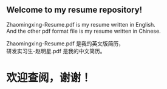 ## Welcome to my resume repository!  
  
Zhaomingxing-Resume.pdf is my resume written in English.  
And the other pdf format file is my resume written in Chinese.  


Zhaomingxing-Resume.pdf 是我的英文版简历，  
研发实习生-赵明星.pdf 是我的中文简历。
  
# 欢迎查阅，谢谢！